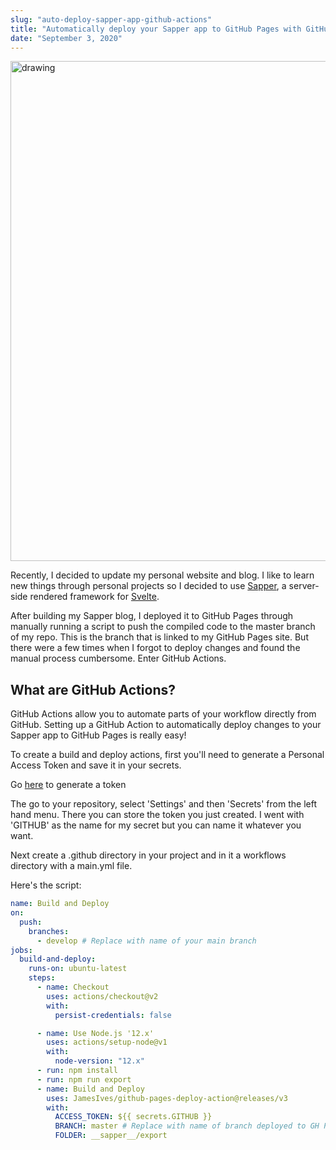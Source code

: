 ```yaml
---
slug: "auto-deploy-sapper-app-github-actions"
title: "Automatically deploy your Sapper app to GitHub Pages with GitHub Actions"
date: "September 3, 2020"
---
```


<img src="https://lh3.googleusercontent.com/pw/ACtC-3fWiXqjaUtfEJTfeA4pwqST95J1eKtbnWqej7LM2-qDSSf60c0C4v_Cka9sbJJZN4-2kcf_i-ISPS1NZsLNo2C_IMryToOE6X8KJnntfafwv62nCoyjVLDNbfhCYyrwtS5pw3_gZ5UhcNzPiH8X_74=w880-h440-no?authuser=0" alt="drawing" width="800"/>

Recently, I decided to update my personal website and blog. I like to learn new things through personal projects so I decided to use [Sapper](https://sapper.svelte.dev/), a server-side rendered framework for [Svelte](https://svelte.dev/).

After building my Sapper blog, I deployed it to GitHub Pages through manually running a script to push the compiled code to the master branch of my repo. This is the branch that is linked to my GitHub Pages site. But there were a few times when I forgot to deploy changes and found the manual process cumbersome. Enter GitHub Actions.

## What are GitHub Actions?

GitHub Actions allow you to automate parts of your workflow directly from GitHub. Setting up a GitHub Action to automatically deploy changes to your Sapper app to GitHub Pages is really easy!

To create a build and deploy actions, first you'll need to generate a Personal Access Token and save it in your secrets.

Go [here](https://github.com/settings/tokens) to generate a token

The go to your repository, select 'Settings' and then 'Secrets' from the left hand menu. There you can store the token you just created. I went with 'GITHUB' as the name for my secret but you can name it whatever you want.

Next create a .github directory in your project and in it a workflows directory with a main.yml file.

Here's the script:

```yaml
name: Build and Deploy
on:
  push:
    branches:
      - develop # Replace with name of your main branch
jobs:
  build-and-deploy:
    runs-on: ubuntu-latest
    steps:
      - name: Checkout
        uses: actions/checkout@v2
        with:
          persist-credentials: false

      - name: Use Node.js '12.x'
        uses: actions/setup-node@v1
        with:
          node-version: "12.x"
      - run: npm install
      - run: npm run export
      - name: Build and Deploy
        uses: JamesIves/github-pages-deploy-action@releases/v3
        with:
          ACCESS_TOKEN: ${{ secrets.GITHUB }}
          BRANCH: master # Replace with name of branch deployed to GH Pages
          FOLDER: __sapper__/export
```
